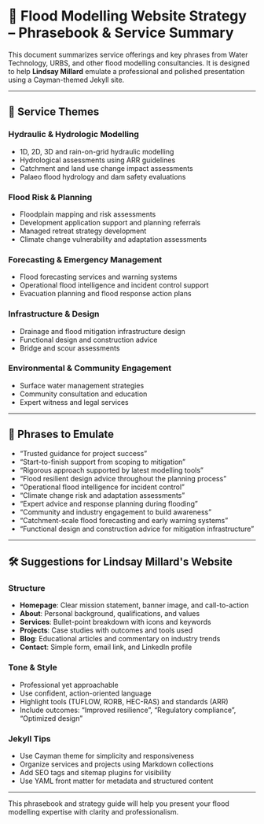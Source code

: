 
# 🌊 Flood Modelling Website Strategy – Phrasebook & Service Summary

This document summarizes service offerings and key phrases from Water Technology, URBS, and other flood modelling consultancies. It is designed to help **Lindsay Millard** emulate a professional and polished presentation using a Cayman-themed Jekyll site.

---

## 🔧 Service Themes

### Hydraulic & Hydrologic Modelling
- 1D, 2D, 3D and rain-on-grid hydraulic modelling
- Hydrological assessments using ARR guidelines
- Catchment and land use change impact assessments
- Palaeo flood hydrology and dam safety evaluations

### Flood Risk & Planning
- Floodplain mapping and risk assessments
- Development application support and planning referrals
- Managed retreat strategy development
- Climate change vulnerability and adaptation assessments

### Forecasting & Emergency Management
- Flood forecasting services and warning systems
- Operational flood intelligence and incident control support
- Evacuation planning and flood response action plans

### Infrastructure & Design
- Drainage and flood mitigation infrastructure design
- Functional design and construction advice
- Bridge and scour assessments

### Environmental & Community Engagement
- Surface water management strategies
- Community consultation and education
- Expert witness and legal services

---

## 💬 Phrases to Emulate

- “Trusted guidance for project success”
- “Start-to-finish support from scoping to mitigation”
- “Rigorous approach supported by latest modelling tools”
- “Flood resilient design advice throughout the planning process”
- “Operational flood intelligence for incident control”
- “Climate change risk and adaptation assessments”
- “Expert advice and response planning during flooding”
- “Community and industry engagement to build awareness”
- “Catchment-scale flood forecasting and early warning systems”
- “Functional design and construction advice for mitigation infrastructure”

---

## 🛠️ Suggestions for Lindsay Millard's Website

### Structure
- **Homepage**: Clear mission statement, banner image, and call-to-action
- **About**: Personal background, qualifications, and values
- **Services**: Bullet-point breakdown with icons and keywords
- **Projects**: Case studies with outcomes and tools used
- **Blog**: Educational articles and commentary on industry trends
- **Contact**: Simple form, email link, and LinkedIn profile

### Tone & Style
- Professional yet approachable
- Use confident, action-oriented language
- Highlight tools (TUFLOW, RORB, HEC-RAS) and standards (ARR)
- Include outcomes: “Improved resilience”, “Regulatory compliance”, “Optimized design”

### Jekyll Tips
- Use Cayman theme for simplicity and responsiveness
- Organize services and projects using Markdown collections
- Add SEO tags and sitemap plugins for visibility
- Use YAML front matter for metadata and structured content

---

This phrasebook and strategy guide will help you present your flood modelling expertise with clarity and professionalism.
